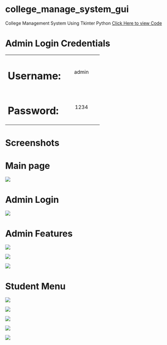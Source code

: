 # college_manage_system_gui
<head>

College Management System Using Tkinter Python
<a href=https://github.com/rockstarshivaganesh/college-manage-system-gui/blob/main/main.py>Click Here to view Code</a>
<h1>Admin Login Credentials</h1>
<table>
  <tr>
    <td ><h1>Username:</h1></td>
    <td  align=center width=100px><p >admin</p></td>
  </tr>
  <tr>
    <td><h1>Password:</h1></td>
    <td  align=center width=100px><p>1234</p></td>
  </tr>
  </table>
  
<h1>Screenshots</h1>
  <h1>Main page</h1>
  
 ![](screenshots/Screenshot%202022-10-11%20212331.png)
  
  <h1>Admin Login</h1>
  
![](screenshots/Screenshot%202022-10-11%20212406.png)
  
 <h1> Admin Features</h1>
  
  ![](screenshots/Screenshot%202022-10-11%20212446.png)
  
  ![](screenshots/Screenshot%202022-10-11%20212602.png)
  
 ![](screenshots/Screenshot%202022-10-11%20212747.png)
  
  <h1>Student Menu</h1>
  
  ![](screenshots/Screenshot%202022-10-11%20215447.png)
  
  ![](screenshots/Screenshot%202022-10-11%20215558.png)
  
  ![](screenshots/Screenshot%202022-10-11%20215632.png)
  
  ![](screenshots/Screenshot%202022-10-11%20215837.png)
  
  ![](screenshots/Screenshot%202022-10-11%20215913.png)
  
   
